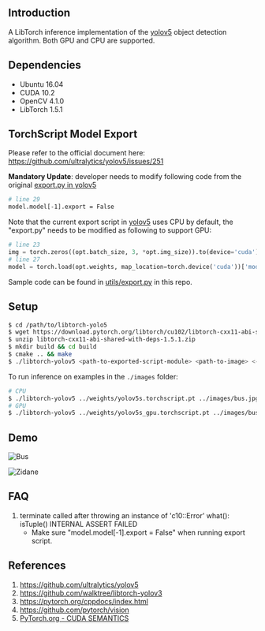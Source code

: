 ## Introduction

A LibTorch inference implementation of the [yolov5](https://github.com/ultralytics/yolov5) object detection algorithm. Both GPU and CPU are supported.



## Dependencies

- Ubuntu 16.04
- CUDA 10.2
- OpenCV 4.1.0
- LibTorch 1.5.1



## TorchScript Model Export

Please refer to the official document here: https://github.com/ultralytics/yolov5/issues/251



**Mandatory Update**: developer needs to modify following code from the original [export.py in yolov5](https://github.com/ultralytics/yolov5/blob/master/models/export.py)

```bash
# line 29
model.model[-1].export = False
```



Note that the current export script in [yolov5](https://github.com/ultralytics/yolov5) uses CPU by default,  the "export.py" needs to be modified as following to support GPU:

```python
# line 23
img = torch.zeros((opt.batch_size, 3, *opt.img_size)).to(device='cuda')  
# line 27
model = torch.load(opt.weights, map_location=torch.device('cuda'))['model'].float()
```



Sample code can be found in [utils/export.py](https://github.com/yasenh/libtorch-yolov5/blob/master/utils/export.py) in this repo.



## Setup

```bash
$ cd /path/to/libtorch-yolo5
$ wget https://download.pytorch.org/libtorch/cu102/libtorch-cxx11-abi-shared-with-deps-1.5.1.zip
$ unzip libtorch-cxx11-abi-shared-with-deps-1.5.1.zip
$ mkdir build && cd build
$ cmake .. && make
$ ./libtorch-yolov5 <path-to-exported-script-module> <path-to-image> <-gpu>
```



To run inference on examples in the `./images` folder:

```bash
# CPU
$ ./libtorch-yolov5 ../weights/yolov5s.torchscript.pt ../images/bus.jpg
# GPU
$ ./libtorch-yolov5 ../weights/yolov5s_gpu.torchscript.pt ../images/bus.jpg -gpu
```



## Demo

![Bus](images/bus_out.jpg)



![Zidane](images/zidane_out.jpg)



## FAQ

1. terminate called after throwing an instance of 'c10::Error' what(): isTuple() INTERNAL ASSERT FAILED
   - Make sure "model.model[-1].export = False" when running export script.



## References

1. https://github.com/ultralytics/yolov5
2. https://github.com/walktree/libtorch-yolov3
3. https://pytorch.org/cppdocs/index.html
4. https://github.com/pytorch/vision
5. [PyTorch.org - CUDA SEMANTICS](https://pytorch.org/docs/stable/notes/cuda.html)

